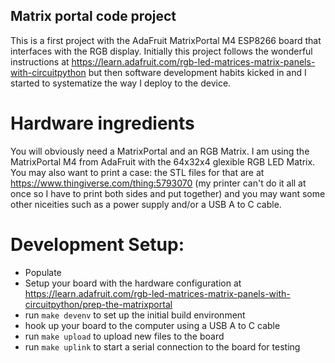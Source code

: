 Matrix portal code project
--------------------------

This is a first project with the AdaFruit MatrixPortal M4 ESP8266 board that
interfaces with the RGB display. Initially this project follows the wonderful
instructions at
https://learn.adafruit.com/rgb-led-matrices-matrix-panels-with-circuitpython
but then software development habits kicked in and I started to systematize the
way I deploy to the device.

# Hardware ingredients

You will obviously need a MatrixPortal and an RGB Matrix. I am using the MatrixPortal M4 from AdaFruit with the 64x32x4 glexible RGB LED Matrix. You may also want to print a case: the STL files for that are at https://www.thingiverse.com/thing:5793070 (my printer can't do it all at once so I have to print both sides and put together) and you may want some other niceities such as a power supply and/or a USB A to C cable.

# Development Setup:

* Populate
* Setup your board with the hardware configuration at https://learn.adafruit.com/rgb-led-matrices-matrix-panels-with-circuitpython/prep-the-matrixportal
* run `make devenv` to set up the initial build environment
* hook up your board to the computer using a USB A to C cable
* run `make upload` to upload new files to the board
* run `make uplink` to start a serial connection to the board for testing
